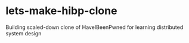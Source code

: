 # lets-make-hibp-clone
Building scaled-down clone of HaveIBeenPwned for learning distributed system design
